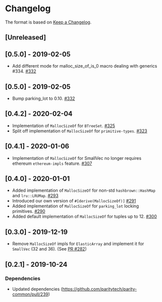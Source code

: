 # Changelog

The format is based on [Keep a Changelog].

[Keep a Changelog]: http://keepachangelog.com/en/1.0.0/

## [Unreleased]

## [0.5.0] - 2019-02-05
- Add different mode for malloc_size_of_is_0 macro dealing with generics #334. [#332](https://github.com/paritytech/parity-common/pull/334)

## [0.5.0] - 2019-02-05
- Bump parking_lot to 0.10. [#332](https://github.com/paritytech/parity-common/pull/332)

## [0.4.2] - 2020-02-04
- Implementation of `MallocSizeOf` for `BTreeSet`. [#325](https://github.com/paritytech/parity-common/pull/325)
- Split off implementation of `MallocSizeOf` for `primitive-types`. [#323](https://github.com/paritytech/parity-common/pull/323)

## [0.4.1] - 2020-01-06
- Implementation of `MallocSizeOf` for SmallVec no longer requires ethereum `ethereum-impls` feature. [#307](https://github.com/paritytech/parity-common/pull/307)

## [0.4.0] - 2020-01-01
- Added implementation of `MallocSizeOf` for non-std `hashbrown::HashMap` and `lru::LRUMap`. [#293](https://github.com/paritytech/parity-common/pull/293)
- Introduced our own version of `#[derive(MallocSizeOf)]` [#291](https://github.com/paritytech/parity-common/pull/291)
- Added implementation of `MallocSizeOf` for `parking_lot` locking primitives. [#290](https://github.com/paritytech/parity-common/pull/290)
- Added default implementation of `MallocSizeOf` for tuples up to 12. [#300](https://github.com/paritytech/parity-common/pull/300)

## [0.3.0] - 2019-12-19
- Remove `MallocSizeOf` impls for `ElasticArray` and implement it for `SmallVec` (32 and 36). (See [PR #282](https://github.com/paritytech/parity-common/pull/282/files))

## [0.2.1] - 2019-10-24
### Dependencies
- Updated dependencies (https://github.com/paritytech/parity-common/pull/239)
